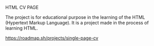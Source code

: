 HTML CV PAGE

The project is for educational purpose in the learning of the HTML (Hypertext Markup Language).
It is a project made in the process of learning HTML.

https://roadmap.sh/projects/single-page-cv